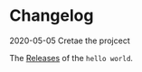 # Changelog

2020-05-05 Cretae the projcect

The [Releases](https://github.com/n13org/hello-world-rubygems/releases) of the `hello world`.
